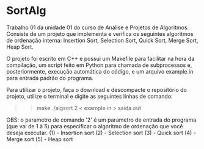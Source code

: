 # SortAlg
Trabalho 01 da unidade 01 do curso de Análise e Projetos de Algoritmos. Consiste de um projeto que implementa e verifica os seguintes algoritmos de ordenação interna: Insertion Sort, Selection Sort, Quick Sort, Merge Sort, Heap Sort.

O projeto foi escrito em C++ e possui um Makefile para facilitar na hora da compilação, um script feito em Python para chamada de subprocessos e, posteriormente, execução automática do código, e um arquivo example.in para entrada padrão do programa.

Para utilizar o projeto, faça o download e descompacte o repositório do projeto, utilize o terminal e digite as seguintes linhas de comando:
>> make
>> ./algsort 2 < example.in > saida.out

OBS: o parametro de comando '2' é um parametro de entrada do programa (que vai de 1 à 5) para especificar o algoritmo de ordenação que você deseja executar.
(1) - Insertion sort
(2) - Selection sort
(3) - Quick sort
(4) - Merge sort
(5) - Heap sort
